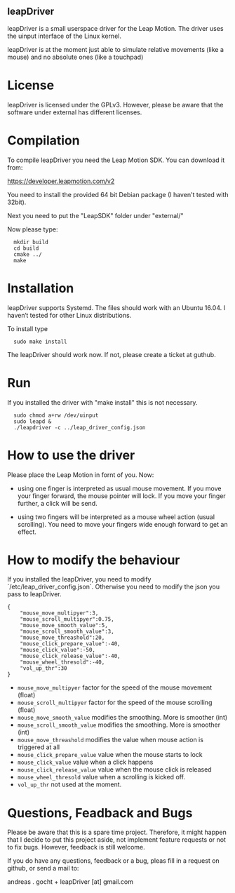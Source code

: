 ## leapDriver
leapDriver is a small userspace driver for the Leap Motion. The driver uses the uinput interface of the Linux kernel.

leapDriver is at the moment just able to simulate relative movements (like a mouse) and no absolute ones (like a touchpad)

# License
leapDriver is licensed under the GPLv3. However, please be aware that the software under external has different licenses.

# Compilation
To compile leapDriver you need the Leap Motion SDK. You can download it from:

https://developer.leapmotion.com/v2

You need to install the provided 64 bit Debian package (I haven't tested with 32bit).

Next you need to put the "LeapSDK" folder under "external/" 
 
Now please type:

```
  mkdir build
  cd build
  cmake ../
  make
```

# Installation
leapDriver supports Systemd. The files should work with an Ubuntu 16.04. I haven‘t tested for other Linux distributions.

To install type
```
  sudo make install
```
  
The leapDriver should work now. If not, please create a ticket at guthub.

# Run
If you installed the driver with "make install" this is not necessary.
```
  sudo chmod a+rw /dev/uinput
  sudo leapd &
  ./leapdriver -c ../leap_driver_config.json
```

# How to use the driver
Please place the Leap Motion in fornt of you. Now:

* using one finger is interpreted as usual mouse movement. If you move your finger forward, the mouse pointer will lock. If you move your finger further, a click will be send.

* using two fingers will be interpreted as a mouse wheel action (usual scrolling). You need to move your fingers wide enough forward to get an effect.

# How to modify the behaviour

If you installed the leapDriver, you need to modify ´/etc/leap_driver_config.json´. Otherwise you need to modify the json you pass to leapDriver.

```
{
    "mouse_move_multipyer":3,
    "mouse_scroll_multipyer":0.75,
    "mouse_move_smooth_value":5,
    "mouse_scroll_smooth_value":3,
    "mouse_move_threashold":20,
    "mouse_click_prepare_value":-40,
    "mouse_click_value":-50,
    "mouse_click_release_value":-40,
    "mouse_wheel_thresold":-40,
    "vol_up_thr":30
}
```
* `mouse_move_multipyer` factor for the speed of the mouse movement (float)
* `mouse_scroll_multipyer` factor for the speed of the mouse scrolling (float)
* `mouse_move_smooth_value` modifies the smoothing. More is smoother (int)
* `mouse_scroll_smooth_value` modifies the smoothing. More is smoother (int)
* `mouse_move_threashold` modifies the value when mouse action is triggered at all
* `mouse_click_prepare_value` value when the mouse starts to lock
* `mouse_click_value` value when a click happens
* `mouse_click_release_value` value when the mouse click is released
* `mouse_wheel_thresold` value when a scrolling is kicked off.
* `vol_up_thr` not used at the moment.

# Questions, Feadback and Bugs
Please be aware that this is a spare time project. Therefore, it might happen that I decide to put this project aside, not implement feature requests or not to fix bugs. However, feedback is still welcome.

If you do have any questions, feedback or a bug, pleas fill in a request on github, or send a mail to:

andreas . gocht + leapDriver [at] gmail.com
